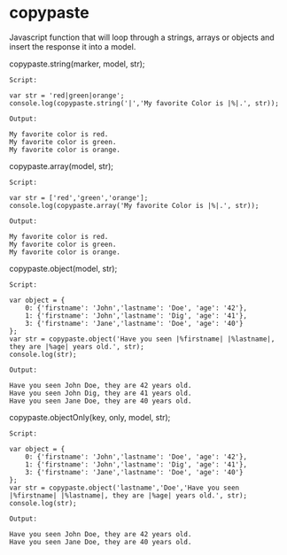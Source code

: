 # copypaste
Javascript function that will loop through a strings, arrays or objects and insert the response it into a model.

copypaste.string(marker, model, str);

	Script: 

	var str = 'red|green|orange';
	console.log(copypaste.string('|','My favorite Color is |%|.', str));

	Output: 

	My favorite color is red.
	My favorite color is green.
	My favorite color is orange.

copypaste.array(model, str);

	Script: 

	var str = ['red','green','orange'];
	console.log(copypaste.array('My favorite Color is |%|.', str));

	Output: 

	My favorite color is red.
	My favorite color is green.
	My favorite color is orange.

copypaste.object(model, str);

	Script: 

	var object = {
		0: {'firstname': 'John','lastname': 'Doe', 'age': '42'},
		1: {'firstname': 'John','lastname': 'Dig', 'age': '41'},
		3: {'firstname': 'Jane','lastname': 'Doe', 'age': '40'}
	};
	var str = copypaste.object('Have you seen |%firstname| |%lastname|, they are |%age| years old.', str);
	console.log(str);

	Output: 

	Have you seen John Doe, they are 42 years old.
	Have you seen John Dig, they are 41 years old.
	Have you seen Jane Doe, they are 40 years old.

copypaste.objectOnly(key, only, model, str);

	Script: 

	var object = {
		0: {'firstname': 'John','lastname': 'Doe', 'age': '42'},
		1: {'firstname': 'John','lastname': 'Dig', 'age': '41'},
		3: {'firstname': 'Jane','lastname': 'Doe', 'age': '40'}
	};
	var str = copypaste.object('lastname','Doe','Have you seen |%firstname| |%lastname|, they are |%age| years old.', str);
	console.log(str);

	Output: 

	Have you seen John Doe, they are 42 years old.
	Have you seen Jane Doe, they are 40 years old.

